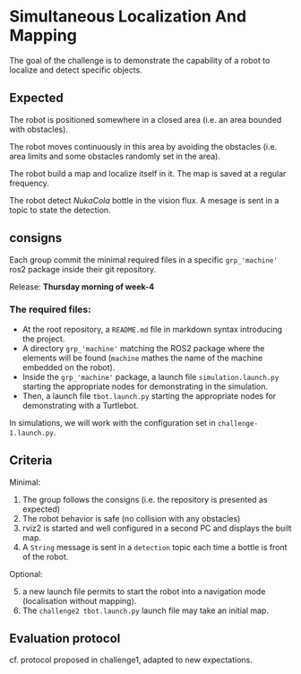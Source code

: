 # Simultaneous Localization And Mapping

The goal of the challenge is to demonstrate the capability of a robot to localize and detect specific objects.

## Expected

The robot is positioned somewhere in a closed area (i.e. an area bounded with obstacles).

The robot moves continuously in this area by avoiding the obstacles (i.e. area limits and some obstacles randomly set in the area).

The robot build a map and localize itself in it. The map is saved at a regular frequency.

The robot detect _NukaCola_ bottle in the vision flux. A mesage is sent in a topic to state the detection.

## consigns

Each group commit the minimal required files in a specific `grp_'machine'` ros2 package inside their git repository.

Release: **Thursday morning of week-4**

### The required files:

* At the root repository, a `README.md` file in markdown syntax introducing the project.
* A directory `grp_'machine'` matching the ROS2 package where the elements will be found (`machine` mathes the name of the machine embedded on the robot).
* Inside the `grp_'machine'` package, a launch file `simulation.launch.py` starting the appropriate nodes for demonstrating in the simulation.
* Then, a launch file `tbot.launch.py` starting the appropriate nodes for demonstrating with a Turtlebot.

In simulations, we will work with the configuration set in `challenge-1.launch.py`.

## Criteria

Minimal:

1. The group follows the consigns (i.e. the repository is presented as expected)
2. The robot behavior is safe (no collision with any obstacles)
3. rviz2 is started and well configured in a second PC and displays the built map.
4. A `String` message is sent in a `detection` topic each time a bottle is front of the robot.

Optional:

5. a new launch file permits to start the robot into a navigation mode (localisation without mapping).
6. The `challenge2 tbot.launch.py` launch file may take an initial map.

## Evaluation protocol

cf. protocol proposed in challenge1, adapted to new expectations.

